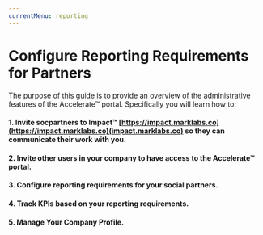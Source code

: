 ```yaml
---
currentMenu: reporting
---
```


# Configure Reporting Requirements for Partners

The purpose of this guide is to provide an overview of the administrative features of the Accelerate&trade; portal. Specifically you will learn how to:

#### 1. Invite socpartners to Impact&trade; [https://impact.marklabs.co](https://impact.marklabs.co)(impact.marklabs.co) so they can communicate their work with you.
#### 2. Invite other users in your company to have access to the Accelerate&trade; portal.
#### 3. Configure reporting requirements for your social partners.
#### 4. Track KPIs based on your reporting requirements.
#### 5. Manage Your Company Profile.